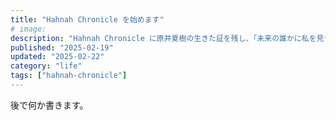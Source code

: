 ```yaml
---
title: "Hahnah Chronicle を始めます"
# image:
description: "Hahnah Chronicle に原井夏樹の生きた証を残し、「未来の誰かに私を見つけてもらいたい」"
published: "2025-02-19"
updated: "2025-02-22"
category: "life"
tags: ["hahnah-chronicle"]
---
```


後で何か書きます。

